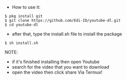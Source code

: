 * How to use it:

```
$ pkg install git
$ git clone https://github.com/Edi-ID/youtube-dl.git
$ cd youtube-dl
```

* after that, type the install.sh file to install the package
```
$ sh install.sh
```

NOTE:
* if it's finished installing then open Youtube
* search for the video that you want to download
* open the video then click share Via Termux!